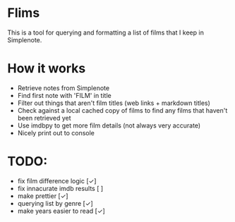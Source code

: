 # Flims

This is a tool for querying and formatting a list of films that I keep in Simplenote.


# How it works

 - Retrieve notes from Simplenote
 - Find first note with 'FILM' in title
 - Filter out things that aren't film titles (web links + markdown titles)
 - Check against a local cached copy of films to find any films that haven't been retrieved yet
 - Use imdbpy to get more film details (not always very accurate)
 - Nicely print out to console

# TODO:

 - fix film difference logic    [✓]
 - fix innacurate imdb results  [ ]
 - make prettier				[✓] 
 - querying list by genre       [✓]
 - make years easier to read    [✓]
